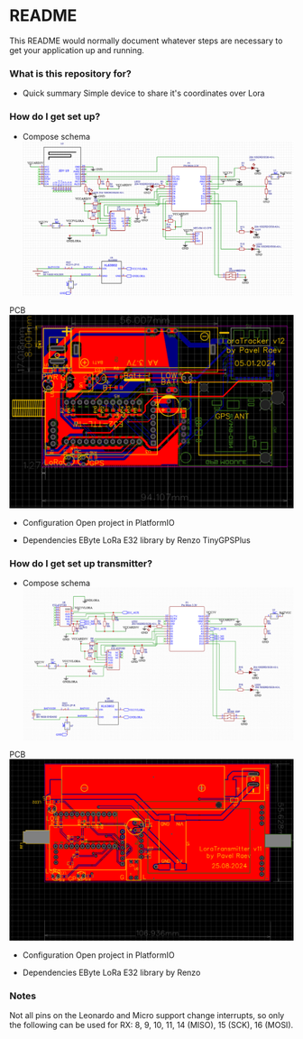 # README #

This README would normally document whatever steps are necessary to get your application up and running.

### What is this repository for? ###

* Quick summary
 Simple device to share it's coordinates over Lora
 

### How do I get set up? ###

* Compose schema
  ![Alt text](images/schema_v011.png)

PCB
![Alt text](images/pcb_v012.png)

* Configuration
Open project in PlatformIO

* Dependencies
EByte LoRa E32 library by Renzo
TinyGPSPlus

### How do I get set up transmitter? ###

* Compose schema
  ![Alt text](images/trans_schema_v011.png)

PCB
![Alt text](images/trans_pcb_v011.png)

* Configuration
  Open project in PlatformIO

* Dependencies
  EByte LoRa E32 library by Renzo
  
  
### Notes

Not all pins on the Leonardo and Micro support change interrupts, so only the following can be used for RX: 8, 9, 10, 11, 14 (MISO), 15 (SCK), 16 (MOSI).
